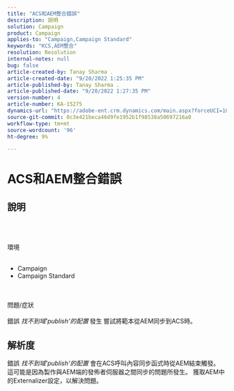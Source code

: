 ```yaml
---
title: "ACS和AEM整合錯誤"
description: 說明
solution: Campaign
product: Campaign
applies-to: "Campaign,Campaign Standard"
keywords: "KCS,AEM整合"
resolution: Resolution
internal-notes: null
bug: false
article-created-by: Tanay Sharma .
article-created-date: "9/20/2022 1:25:35 PM"
article-published-by: Tanay Sharma .
article-published-date: "9/20/2022 1:27:35 PM"
version-number: 4
article-number: KA-15275
dynamics-url: "https://adobe-ent.crm.dynamics.com/main.aspx?forceUCI=1&pagetype=entityrecord&etn=knowledgearticle&id=26fe8db1-e738-ed11-9db1-002248086735"
source-git-commit: 0c3e421beca46d9fe1952b1f98538a50697216a0
workflow-type: tm+mt
source-wordcount: '96'
ht-degree: 9%

---
```


# ACS和AEM整合錯誤

## 說明

<br><br><br>環境<br><br>
- Campaign
- Campaign Standard



<br><br>問題/症狀<br><br>
錯誤 *找不到域&#39;publish&#39;的配置<b>* </b>發生<b> </b>嘗試將範本從AEM同步到ACS時。


## 解析度


錯誤 *找不到域&#39;publish&#39;的配置* 會在ACS呼叫內容同步函式時從AEM結束觸發。 這可能是因為製作與AEM端的發佈者伺服器之間同步的問題所發生。 獲取AEM中的Externalizer設定，以解決問題。


